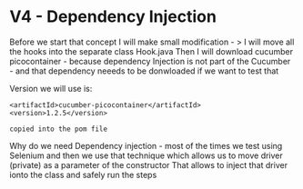 # V4 - Dependency Injection

Before we start that concept I will make small modification - > I will move all the hooks into the separate class Hook.java
Then I will download cucumber picocontainer - because dependency Injection is not part of the Cucumber - and that dependency neeeds to be donwloaded if we want to test that



Version we will use is: <!-- https://mvnrepository.com/artifact/info.cukes/cucumber-picocontainer -->

    <artifactId>cucumber-picocontainer</artifactId>
    <version>1.2.5</version>
    
    copied into the pom file

Why do we need Dependency injection - most of the times we test using Selenium and then we use that technique which allows us to move driver (private) as a parameter of the constructor
That allows to inject that driver ionto the class and safely run the steps
